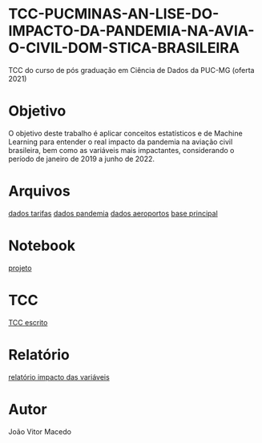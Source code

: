 # TCC-PUCMINAS-AN-LISE-DO-IMPACTO-DA-PANDEMIA-NA-AVIA-O-CIVIL-DOM-STICA-BRASILEIRA
TCC do curso de pós graduação em Ciência de Dados da PUC-MG (oferta 2021)
# Objetivo
O objetivo deste trabalho é aplicar conceitos estatísticos e de Machine Learning para entender o real impacto da pandemia na aviação civil brasileira, bem como as variáveis mais impactantes, considerando o período de janeiro de 2019 a junho de 2022.

# Arquivos
 [dados tarifas](https://github.com/joaomacedoDS/TCC-PUCMINAS-AN-LISE-DO-IMPACTO-DA-PANDEMIA-NA-AVIA-O-CIVIL-DOM-STICA-BRASILEIRA/tree/master/dados%20tarifas)
 [dados pandemia](https://github.com/joaomacedoDS/TCC-PUCMINAS-AN-LISE-DO-IMPACTO-DA-PANDEMIA-NA-AVIA-O-CIVIL-DOM-STICA-BRASILEIRA/blob/master/dados%20pandemia/pandemia.csv)
 [dados aeroportos](https://github.com/joaomacedoDS/TCC-PUCMINAS-AN-LISE-DO-IMPACTO-DA-PANDEMIA-NA-AVIA-O-CIVIL-DOM-STICA-BRASILEIRA/tree/master/dados%20aeroportos)
 [base principal](https://github.com/joaomacedoDS/TCC-PUCMINAS-AN-LISE-DO-IMPACTO-DA-PANDEMIA-NA-AVIA-O-CIVIL-DOM-STICA-BRASILEIRA/tree/master/dados%20aeroportos)

 # Notebook
 [projeto](https://github.com/joaomacedoDS/TCC-PUCMINAS-AN-LISE-DO-IMPACTO-DA-PANDEMIA-NA-AVIA-O-CIVIL-DOM-STICA-BRASILEIRA/blob/master/TCC_PUCMG_Jo%C3%A3o_Vitor_Macedo.ipynb)

 # TCC
 [TCC escrito](https://github.com/joaomacedoDS/TCC-PUCMINAS-AN-LISE-DO-IMPACTO-DA-PANDEMIA-NA-AVIA-O-CIVIL-DOM-STICA-BRASILEIRA/blob/master/TCC%20Ci%C3%AAncia%20de%20Dados.docx.pdf)

# Relatório
[relatório impacto das variáveis](relatorio_impacto_das_variaveis.html)
# Autor
João Vitor Macedo
